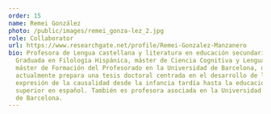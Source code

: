 ```yaml
---
order: 15
name: Remei González
photo: /public/images/remei_gonza-lez_2.jpg
role: Collaborator
url: https://www.researchgate.net/profile/Remei-Gonzalez-Manzanero
bio: Profesora de Lengua castellana y literatura en educación secundaria.
  Graduada en Filología Hispánica, máster de Ciencia Cognitiva y Lenguaje y
  máster de Formación del Profesorado en la Universidad de Barcelona, donde
  actualmente prepara una tesis doctoral centrada en el desarrollo de la
  expresión de la causalidad desde la infancia tardía hasta la educación
  superior en español. También es profesora asociada en la Universidad Autónoma
  de Barcelona.
---
```

